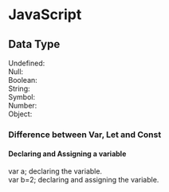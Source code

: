 # JavaScript


## Data Type
Undefined: \
Null: \
Boolean: \
String: \
Symbol: \
Number: \
Object: 

### Difference between Var, Let and Const

#### Declaring and Assigning a variable
var a; declaring the variable.\
var b=2; declaring and assigning the variable.

